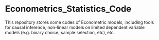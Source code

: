 # Econometrics_Statistics_Code
This repository stores some codes of Econometric models, including tools for causal inference, non-linear models on limited dependent variable models (e.g. binary choice,  sample selection, etc), etc.
